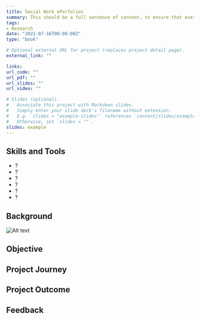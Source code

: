 ```yaml
---
title: Social Work ePorfolios
summary: This should be a full sentence of content, to ensure that everything matches up
tags:
- Research
date: "2021-07-16T00:00:00Z"
type: "book"

# Optional external URL for project (replaces project detail page).
external_link: ""

links:
url_code: ""
url_pdf: ""
url_slides: ""
url_video: ""

# Slides (optional).
#   Associate this project with Markdown slides.
#   Simply enter your slide deck's filename without extension.
#   E.g. `slides = "example-slides"` references `content/slides/example-slides.md`.
#   Otherwise, set `slides = ""`.
slides: example
---
```


## Skills and Tools
<ul class="skills-list">
<li>?</li>
<li>?</li>
<li>?</li>
<li>?</li>
<li>?</li>
<li>?</li>
</ul>

## Background


![Alt text](/portfolio/project/wearable-for-health/featured.jpg "Optional title")

## Objective

## Project Journey


## Project Outcome


## Feedback
